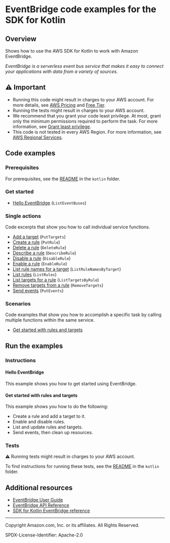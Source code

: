 # EventBridge code examples for the SDK for Kotlin

## Overview

Shows how to use the AWS SDK for Kotlin to work with Amazon EventBridge.

<!--custom.overview.start-->
<!--custom.overview.end-->

_EventBridge is a serverless event bus service that makes it easy to connect your applications with data from a variety of sources._

## ⚠ Important

* Running this code might result in charges to your AWS account. For more details, see [AWS Pricing](https://aws.amazon.com/pricing/) and [Free Tier](https://aws.amazon.com/free/).
* Running the tests might result in charges to your AWS account.
* We recommend that you grant your code least privilege. At most, grant only the minimum permissions required to perform the task. For more information, see [Grant least privilege](https://docs.aws.amazon.com/IAM/latest/UserGuide/best-practices.html#grant-least-privilege).
* This code is not tested in every AWS Region. For more information, see [AWS Regional Services](https://aws.amazon.com/about-aws/global-infrastructure/regional-product-services).

<!--custom.important.start-->
<!--custom.important.end-->

## Code examples

### Prerequisites

For prerequisites, see the [README](../../README.md#Prerequisites) in the `kotlin` folder.


<!--custom.prerequisites.start-->
<!--custom.prerequisites.end-->

### Get started

- [Hello EventBridge](src/main/kotlin/com/kotlin/eventbridge/HelloEventBridge.kt#L11) (`ListEventBuses`)


### Single actions

Code excerpts that show you how to call individual service functions.

- [Add a target](src/main/kotlin/com/kotlin/eventbridge/EventbridgeMVP.kt#L550) (`PutTargets`)
- [Create a rule](src/main/kotlin/com/kotlin/eventbridge/CreateRuleSchedule.kt#L55) (`PutRule`)
- [Delete a rule](src/main/kotlin/com/kotlin/eventbridge/EventbridgeMVP.kt#L329) (`DeleteRule`)
- [Describe a rule](src/main/kotlin/com/kotlin/eventbridge/EventbridgeMVP.kt#L463) (`DescribeRule`)
- [Disable a rule](src/main/kotlin/com/kotlin/eventbridge/EventbridgeMVP.kt#L476) (`DisableRule`)
- [Enable a rule](src/main/kotlin/com/kotlin/eventbridge/EventbridgeMVP.kt#L476) (`EnableRule`)
- [List rule names for a target](src/main/kotlin/com/kotlin/eventbridge/EventbridgeMVP.kt#L520) (`ListRuleNamesByTarget`)
- [List rules](src/main/kotlin/com/kotlin/eventbridge/EventbridgeMVP.kt#L618) (`ListRules`)
- [List targets for a rule](src/main/kotlin/com/kotlin/eventbridge/EventbridgeMVP.kt#L535) (`ListTargetsByRule`)
- [Remove targets from a rule](src/main/kotlin/com/kotlin/eventbridge/EventbridgeMVP.kt#L341) (`RemoveTargets`)
- [Send events](src/main/kotlin/com/kotlin/eventbridge/EventbridgeMVP.kt#L367) (`PutEvents`)

### Scenarios

Code examples that show you how to accomplish a specific task by calling multiple
functions within the same service.

- [Get started with rules and targets](src/main/kotlin/com/kotlin/eventbridge/EventbridgeMVP.kt)


<!--custom.examples.start-->
<!--custom.examples.end-->

## Run the examples

### Instructions


<!--custom.instructions.start-->
<!--custom.instructions.end-->

#### Hello EventBridge

This example shows you how to get started using EventBridge.



#### Get started with rules and targets

This example shows you how to do the following:

- Create a rule and add a target to it.
- Enable and disable rules.
- List and update rules and targets.
- Send events, then clean up resources.

<!--custom.scenario_prereqs.eventbridge_Scenario_GettingStarted.start-->
<!--custom.scenario_prereqs.eventbridge_Scenario_GettingStarted.end-->


<!--custom.scenarios.eventbridge_Scenario_GettingStarted.start-->
<!--custom.scenarios.eventbridge_Scenario_GettingStarted.end-->

### Tests

⚠ Running tests might result in charges to your AWS account.


To find instructions for running these tests, see the [README](../../README.md#Tests)
in the `kotlin` folder.



<!--custom.tests.start-->
<!--custom.tests.end-->

## Additional resources

- [EventBridge User Guide](https://docs.aws.amazon.com/eventbridge/latest/userguide/eb-what-is.html)
- [EventBridge API Reference](https://docs.aws.amazon.com/eventbridge/latest/APIReference/Welcome.html)
- [SDK for Kotlin EventBridge reference](https://sdk.amazonaws.com/kotlin/api/latest/eventbridge/index.html)

<!--custom.resources.start-->
<!--custom.resources.end-->

---

Copyright Amazon.com, Inc. or its affiliates. All Rights Reserved.

SPDX-License-Identifier: Apache-2.0